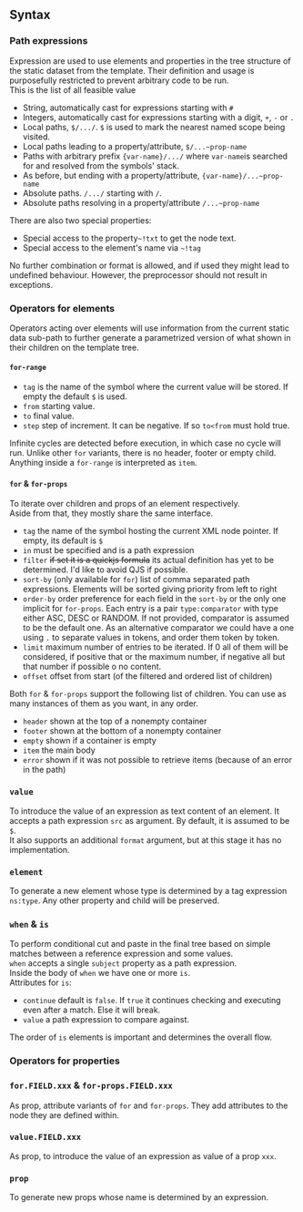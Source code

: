 ## Syntax


### Path expressions
Expression are used to use elements and properties in the tree structure of the static dataset from the template. Their definition and usage is purposefully restricted to prevent arbitrary code to be run.  
This is the list of all feasible value

- String, automatically cast for expressions starting with `#`
- Integers, automatically cast for expressions starting with a digit, `+`, `-` or `.`
- Local paths, `$/.../`. `$` is used to mark the nearest named scope being visited.
- Local paths leading to a property/attribute, `$/...~prop-name`
- Paths with arbitrary prefix `{var-name}/.../` where `var-name`is searched for and resolved from the symbols' stack.
- As before, but ending with a property/attribute, `{var-name}/...~prop-name`
- Absolute paths. `/.../` starting with `/`.
- Absolute paths resolving in a property/attribute `/...~prop-name`

There are also two special properties:
- Special access to the property`~!txt` to get the node text.
- Special access to the element's name via `~!tag`

No further combination or format is allowed, and if used they might lead to undefined behaviour. However, the preprocessor should not result in exceptions.

### Operators for elements
Operators acting over elements will use information from the current static data sub-path to further generate a parametrized version of what shown in their children on the template tree.

#### `for-range`

- `tag` is the name of the symbol where the current value will be stored. If empty the default `$` is used.
- `from` starting value.
- `to` final value.
- `step` step of increment. It can be negative. If so `to<from` must hold true.

Infinite cycles are detected before execution, in which case no cycle will run. Unlike other `for` variants, there is no header, footer or empty child. Anything inside a `for-range` is interpreted as `item`.

#### `for` & `for-props`

To iterate over children and props of an element respectively.  
Aside from that, they mostly share the same interface.

- `tag` the name of the symbol hosting the current XML node pointer. If empty, its default is `$`
- `in` must be specified and is a path expression
- `filter` ~~if set it is a quickjs formula~~ its actual definition has yet to be determined. I'd like to avoid QJS if possible.
- `sort-by` (only available for `for`) list of comma separated path expressions. Elements will be sorted giving priority from left to right
- `order-by` order preference for each field in the `sort-by` or the only one implicit for `for-props`. Each entry is a pair `type:comparator` with type either ASC, DESC or RANDOM. If not provided, comparator is assumed to be the default one. As an alternative comparator we could have a one using `.` to separate values in tokens, and order them token by token.
- `limit` maximum number of entries to be iterated. If 0 all of them will be considered, if positive that or the maximum number, if negative all but that number if possible o no content.
- `offset` offset from start (of the filtered and ordered list of children)

Both `for` & `for-props` support the following list of children. You can use as many instances of them as you want, in any order.

- `header` shown at the top of a nonempty container
- `footer` shown at the bottom of a nonempty container
- `empty` shown if a container is empty
- `item` the main body
- `error` shown if it was not possible to retrieve items (because of an error in the path)

### `value`

To introduce the value of an expression as text content of an element. It accepts a path expression `src` as argument. By default, it is assumed to be `$`.  
It also supports an additional `format` argument, but at this stage it has no implementation.

### `element`

To generate a new element whose type is determined by a tag expression `ns:type`. Any other property and child will be preserved.

### `when` & `is`

To perform conditional cut and paste in the final tree based on simple matches between a reference expression and some values.  
`when` accepts a single `subject` property as a path expression.  
Inside the body of `when` we have one or more `is`.  
Attributes for `is`:

- `continue` default is `false`. If `true` it continues checking and executing even after a match. Else it will break.
- `value` a path expression to compare against.

The order of `is` elements is important and determines the overall flow.

### Operators for properties

### `for.FIELD.xxx` & `for-props.FIELD.xxx`

As prop, attribute variants of `for` and `for-props`. They add attributes to the node they are defined within.

### `value.FIELD.xxx`

As prop, to introduce the value of an expression as value of a prop `xxx`.

### `prop`

To generate new props whose name is determined by an expression.


